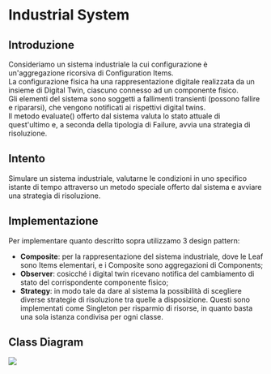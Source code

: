 # Industrial System

## Introduzione
Consideriamo un sistema industriale la cui configurazione è un'aggregazione ricorsiva di Configuration Items.    
La configurazione fisica ha una rappresentazione digitale realizzata da un insieme di Digital Twin, ciascuno connesso ad un componente fisico.      
Gli elementi del sistema sono soggetti a fallimenti transienti (possono fallire e ripararsi), che vengono notificati ai rispettivi digital twins.      
Il metodo evaluate() offerto dal sistema valuta lo stato attuale di quest'ultimo e, a seconda della tipologia di Failure, avvia una strategia di risoluzione.

## Intento
Simulare un sistema industriale, valutarne le condizioni in uno specifico istante di tempo attraverso un metodo speciale offerto dal sistema
e avviare una strategia di risoluzione.

## Implementazione
Per implementare quanto descritto sopra utilizzamo 3 design pattern:  
- **Composite**: per la rappresentazione del sistema industriale, dove le Leaf sono Items elementari, e i Composite sono aggregazioni di Components;
- **Observer**: cosicché i digital twin ricevano notifica del cambiamento di stato del corrispondente componente fisico;
- **Strategy**: in modo tale da dare al sistema la possibilità di scegliere diverse strategie di risoluzione tra quelle a disposizione. Questi sono 
implementati come Singleton per risparmio di risorse, in quanto basta una sola istanza condivisa per ogni classe.

## Class Diagram
![](https://github.com/cr4sh13/Image-in-readme/blob/main/ClassUMLIndustrialSystem.png?raw=true)
